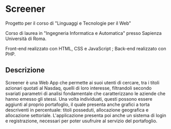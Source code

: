 # Screener
Progetto per il corso di "Linguaggi e Tecnologie per il Web"

Corso di laurea in "Ingegneria Informatica e Automatica" presso Sapienza Università di Roma.

Front-end realizzato con HTML, CSS e JavaScript ; Back-end realizzato con PHP.

## Descrizione
Screener è una Web App che permette ai suoi utenti di cercare, tra i titoli azionari quotati al Nasdaq, quelli di loro interesse, filtrandoli secondo svariati parametri di analisi fondamentale che caratterizzano le aziende che hanno emesso gli stessi.
Una volta individuati, questi possono essere aggiunti al proprio portafoglio, il quale presenta anche grafici a torta descriventi in percentuale: titoli posseduti, allocazione geografica e allocazione settoriale.
L'applicazione presenta poi anche un sistema di login e registrazione, necessari per poter usufruire al servizio del portafoglio.
